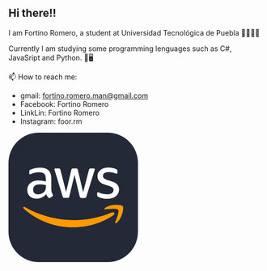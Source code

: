 ## Hi there!!

I am Fortino Romero, a student at Universidad Tecnológica de Puebla 👨🏻‍💻💚

Currently I am studying some programming lenguages such as C#, JavaSript and Python. 🌱🖥

📫 How to reach me: 
- gmail: fortino.romero.man@gmail.com
- Facebook: Fortino Romero
- LinkLin: Fortino Romero 
- Instagram: foor.rm

<svg xmlns="http://www.w3.org/2000/svg" width="256" height="256" fill="none" viewBox="0 0 256 256"><rect width="256" height="256" fill="#242938" rx="60"/><path fill="#fff" d="M84.7447 111.961C84.7447 114.395 85.0079 116.368 85.4684 117.816C85.9947 119.263 86.6526 120.842 87.5737 122.553C87.9026 123.079 88.0342 123.605 88.0342 124.066C88.0342 124.724 87.6395 125.382 86.7842 126.039L82.6395 128.803C82.0474 129.197 81.4553 129.395 80.929 129.395C80.2711 129.395 79.6132 129.066 78.9553 128.474C78.0342 127.487 77.2447 126.434 76.5869 125.382C75.929 124.263 75.2711 123.013 74.5474 121.5C69.4158 127.553 62.9684 130.579 55.2053 130.579C49.679 130.579 45.2711 129 42.0474 125.842C38.8237 122.684 37.179 118.474 37.179 113.211C37.179 107.618 39.1526 103.079 43.1658 99.6579C47.179 96.2368 52.5079 94.5263 59.2842 94.5263C61.5211 94.5263 63.8237 94.7237 66.2579 95.0526C68.6921 95.3816 71.1921 95.9079 73.8237 96.5V91.6974C73.8237 86.6974 72.7711 83.2105 70.7316 81.1711C68.6263 79.1316 65.0737 78.1447 60.0079 78.1447C57.7053 78.1447 55.3368 78.4079 52.9026 79C50.4684 79.5921 48.1 80.3158 45.7974 81.2368C44.7447 81.6974 43.9553 81.9605 43.4947 82.0921C43.0342 82.2237 42.7053 82.2895 42.4421 82.2895C41.5211 82.2895 41.0605 81.6316 41.0605 80.25V77.0263C41.0605 75.9737 41.1921 75.1842 41.5211 74.7237C41.85 74.2632 42.4421 73.8026 43.3632 73.3421C45.6658 72.1579 48.429 71.1711 51.6526 70.3816C54.8763 69.5263 58.2974 69.1316 61.9158 69.1316C69.7447 69.1316 75.4684 70.9079 79.1526 74.4605C82.7711 78.0132 84.6132 83.4079 84.6132 90.6447V111.961H84.7447ZM58.0342 121.961C60.2053 121.961 62.4421 121.566 64.8105 120.776C67.179 119.987 69.2842 118.539 71.0605 116.566C72.1132 115.316 72.9026 113.934 73.2974 112.355C73.6921 110.776 73.9553 108.868 73.9553 106.632V103.868C72.0474 103.408 70.0079 103.013 67.9026 102.75C65.7974 102.487 63.7579 102.355 61.7184 102.355C57.3105 102.355 54.0868 103.211 51.9158 104.987C49.7447 106.763 48.6921 109.263 48.6921 112.553C48.6921 115.645 49.4816 117.947 51.1263 119.526C52.7053 121.171 55.0079 121.961 58.0342 121.961ZM110.863 129.066C109.679 129.066 108.889 128.868 108.363 128.408C107.837 128.013 107.376 127.092 106.982 125.842L91.5211 74.9868C91.1263 73.6711 90.929 72.8158 90.929 72.3553C90.929 71.3026 91.4553 70.7105 92.5079 70.7105H98.9553C100.205 70.7105 101.061 70.9079 101.521 71.3684C102.047 71.7632 102.442 72.6842 102.837 73.9342L113.889 117.487L124.153 73.9342C124.482 72.6184 124.876 71.7632 125.403 71.3684C125.929 70.9737 126.85 70.7105 128.034 70.7105H133.297C134.547 70.7105 135.403 70.9079 135.929 71.3684C136.455 71.7632 136.916 72.6842 137.179 73.9342L147.574 118.013L158.955 73.9342C159.35 72.6184 159.811 71.7632 160.271 71.3684C160.797 70.9737 161.653 70.7105 162.837 70.7105H168.955C170.008 70.7105 170.6 71.2368 170.6 72.3553C170.6 72.6842 170.534 73.0132 170.468 73.4079C170.403 73.8026 170.271 74.3289 170.008 75.0526L154.153 125.908C153.758 127.224 153.297 128.079 152.771 128.474C152.245 128.868 151.389 129.132 150.271 129.132H144.613C143.363 129.132 142.508 128.934 141.982 128.474C141.455 128.013 140.995 127.158 140.732 125.842L130.534 83.4079L120.403 125.776C120.074 127.092 119.679 127.947 119.153 128.408C118.626 128.868 117.705 129.066 116.521 129.066H110.863ZM195.403 130.842C191.982 130.842 188.561 130.447 185.271 129.658C181.982 128.868 179.416 128.013 177.705 127.026C176.653 126.434 175.929 125.776 175.666 125.184C175.403 124.592 175.271 123.934 175.271 123.342V119.987C175.271 118.605 175.797 117.947 176.784 117.947C177.179 117.947 177.574 118.013 177.968 118.145C178.363 118.276 178.955 118.539 179.613 118.803C181.85 119.789 184.284 120.579 186.85 121.105C189.482 121.632 192.047 121.895 194.679 121.895C198.824 121.895 202.047 121.171 204.284 119.724C206.521 118.276 207.705 116.171 207.705 113.474C207.705 111.632 207.113 110.118 205.929 108.868C204.745 107.618 202.508 106.5 199.284 105.447L189.745 102.487C184.942 100.974 181.389 98.7368 179.218 95.7763C177.047 92.8816 175.929 89.6579 175.929 86.2368C175.929 83.4737 176.521 81.0395 177.705 78.9342C178.889 76.8289 180.468 74.9868 182.442 73.5395C184.416 72.0263 186.653 70.9079 189.284 70.1184C191.916 69.3289 194.679 69 197.574 69C199.021 69 200.534 69.0658 201.982 69.2632C203.495 69.4605 204.876 69.7237 206.258 69.9868C207.574 70.3158 208.824 70.6447 210.008 71.0395C211.192 71.4342 212.113 71.8289 212.771 72.2237C213.692 72.75 214.35 73.2763 214.745 73.8684C215.139 74.3947 215.337 75.1184 215.337 76.0395V79.1316C215.337 80.5132 214.811 81.2368 213.824 81.2368C213.297 81.2368 212.442 80.9737 211.324 80.4474C207.574 78.7368 203.363 77.8816 198.692 77.8816C194.942 77.8816 191.982 78.4737 189.942 79.7237C187.903 80.9737 186.85 82.8816 186.85 85.5789C186.85 87.4211 187.508 89 188.824 90.25C190.139 91.5 192.574 92.75 196.061 93.8684L205.403 96.8289C210.139 98.3421 213.561 100.447 215.6 103.145C217.639 105.842 218.626 108.934 218.626 112.355C218.626 115.184 218.034 117.75 216.916 119.987C215.732 122.224 214.153 124.197 212.113 125.776C210.074 127.421 207.639 128.605 204.811 129.461C201.85 130.382 198.758 130.842 195.403 130.842Z"/><path fill="#F90" fill-rule="evenodd" d="M207.837 162.816C186.192 178.803 154.745 187.29 127.705 187.29C89.8105 187.29 55.6658 173.276 29.8763 149.987C27.8369 148.145 29.679 145.645 32.1132 147.092C60.0079 163.276 94.4158 173.079 130.008 173.079C154.021 173.079 180.403 168.079 204.679 157.816C208.297 156.171 211.389 160.184 207.837 162.816Z" clip-rule="evenodd"/><path fill="#F90" fill-rule="evenodd" d="M216.85 152.553C214.087 149 198.561 150.842 191.521 151.697C189.416 151.961 189.087 150.118 190.995 148.737C203.363 140.053 223.692 142.553 226.061 145.447C228.429 148.408 225.403 168.737 213.824 178.474C212.047 179.987 210.337 179.197 211.126 177.224C213.758 170.711 219.613 156.039 216.85 152.553Z" clip-rule="evenodd"/></svg>
